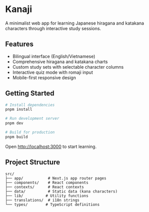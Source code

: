 # Kanaji

A minimalist web app for learning Japanese hiragana and katakana characters through interactive study sessions.

## Features

- Bilingual interface (English/Vietnamese)
- Comprehensive hiragana and katakana charts
- Custom study sets with selectable character columns
- Interactive quiz mode with romaji input
- Mobile-first responsive design

## Getting Started

```bash
# Install dependencies
pnpm install

# Run development server
pnpm dev

# Build for production
pnpm build
```

Open [http://localhost:3000](http://localhost:3000) to start learning.

## Project Structure

```
src/
├── app/           # Next.js app router pages
├── components/    # React components
├── contexts/      # React contexts
├── data/          # Static data (kana characters)
├── lib/          # Utility functions
├── translations/  # i18n strings
└── types/        # TypeScript definitions
```
